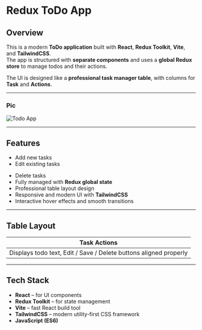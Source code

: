 # Redux ToDo App

## Overview

This is a modern **ToDo application** built with **React**, **Redux Toolkit**, **Vite**, and **TailwindCSS**.  
The app is structured with **separate components** and uses a **global Redux store** to manage todos and their actions.

The UI is designed like a **professional task manager table**, with columns for **Task** and **Actions**.

---

### Pic

![Todo App](assets/image.png)

---

## Features

- Add new tasks
- Edit existing tasks
<!-- - Mark tasks as completed or pending -->
- Delete tasks
- Fully managed with **Redux global state**
- Professional table layout design
- Responsive and modern UI with **TailwindCSS**
- Interactive hover effects and smooth transitions

---

## Table Layout

| Task Actions                                                      |
| ----------------------------------------------------------------- |
| Displays todo text, Edit / Save / Delete buttons aligned properly |

---

## Tech Stack

- **React** – for UI components
- **Redux Toolkit** – for state management
- **Vite** – fast React build tool
- **TailwindCSS** – modern utility-first CSS framework
- **JavaScript (ES6)**
